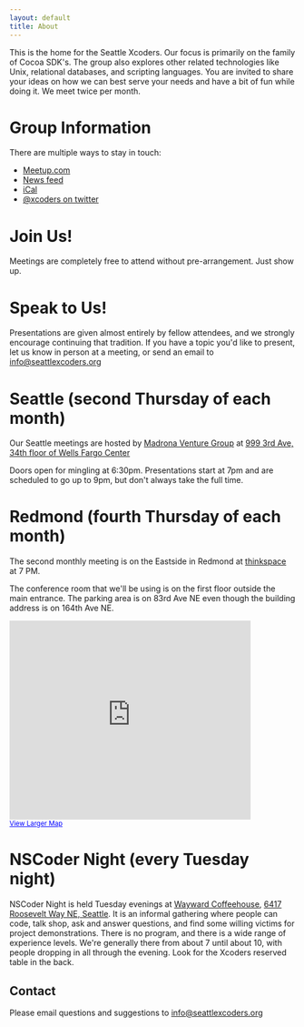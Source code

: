 ```yaml
---
layout: default
title: About
---
```


This is the home for the Seattle Xcoders. Our focus is primarily on the family of Cocoa SDK's. The group also explores other related technologies like Unix, relational databases, and scripting languages.  You are invited to share your ideas on how we can best serve your needs and have a bit of fun while doing it. We meet twice per month.

# Group Information

There are multiple ways to stay in touch:

* [Meetup.com][meetup]
* [News feed][newsfeed]
* [iCal][ical]
* [@xcoders on twitter][twitter]

# Join Us!

Meetings are completely free to attend without pre-arrangement. Just show up.

# Speak to Us!

Presentations are given almost entirely by fellow attendees, and we strongly encourage continuing that tradition. If you have a topic you'd like to present, let us know in person at a meeting, or send an email to [info@seattlexcoders.org][mailinfo]

# Seattle (second Thursday of each month)

Our Seattle meetings are hosted by [Madrona Venture Group](http://www.madrona.com/) at [999 3rd Ave, 34th floor of Wells Fargo Center](https://www.google.com/maps/place/999+3rd+Ave/@47.6049806,-122.3339311,17z/data=!4m3!3m2!1s0x54906ab0febd117b:0x713bc25ef4d02d8d!4b1)

Doors open for mingling at 6:30pm. Presentations start at 7pm and are scheduled to go up to 9pm, but don't always take the full time.

# Redmond (fourth Thursday of each month)

The second monthly meeting is on the Eastside in Redmond at [thinkspace] at 7 PM.

The conference room that we'll be using is on the first floor outside the main entrance. The parking area is on 83rd Ave NE even though the building address is on 164th Ave NE.

<iframe width="425" height="350" frameborder="0" scrolling="no" marginheight="0" marginwidth="0" src="http://maps.google.com/maps?sourceid=chrome&amp;ie=UTF8&amp;q=thinkspace+redmond&amp;fb=1&amp;split=1&amp;gl=us&amp;cid=0,0,2564567402212837751&amp;ei=2rQPSvX2GZeStAPKnoHvAg&amp;iwloc=A&amp;ll=47.676378,-122.122155&amp;spn=0.006295,0.006295&amp;output=embed"></iframe>
<br />
<small><a href="http://maps.google.com/maps?sourceid=chrome&amp;ie=UTF8&amp;q=thinkspace+redmond&amp;fb=1&amp;split=1&amp;gl=us&amp;cid=0,0,2564567402212837751&amp;ei=2rQPSvX2GZeStAPKnoHvAg&amp;iwloc=A&amp;ll=47.676378,-122.122155&amp;spn=0.006295,0.006295&amp;source=embed" style="color:#0000FF;text-align:left">View Larger Map</a></small>

# NSCoder Night (every Tuesday night)

NSCoder Night is held Tuesday evenings at [Wayward Coffeehouse][waywardcoffee], [6417 Roosevelt Way NE, Seattle](http://goo.gl/maps/naK2r). It is an informal gathering where people can code, talk shop, ask and answer questions, and find some willing victims for project demonstrations. There is no program, and there is a wide range of experience levels. We're generally there from about 7 until about 10, with people dropping in all through the evening. Look for the Xcoders reserved table in the back.

## Contact

Please email questions and suggestions to [info@seattlexcoders.org][mailinfo]


[meetup]: http://www.meetup.com/xcoders/
[newsfeed]: /atom.xml
[ical]: webcal://www.google.com/calendar/ical/seattlexcoders.org_l9s7riflr8m9j5hbo8quf5iggc%40group.calendar.google.com/public/basic.ics
[twitter]: http://www.twitter.com/xcoders
[thinkspace]: http://thinkspace.com
[mailinfo]: mailto:info@seattlexcoders.org
[waywardcoffee]: http://www.waywardcoffee.com
